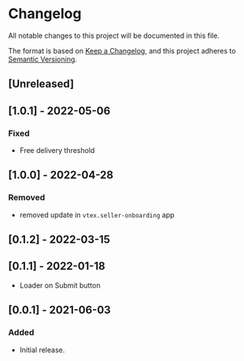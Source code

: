 # Changelog

All notable changes to this project will be documented in this file.

The format is based on [Keep a Changelog](https://keepachangelog.com/en/1.0.0/),
and this project adheres to [Semantic Versioning](https://semver.org/spec/v2.0.0.html).

## [Unreleased]

## [1.0.1] - 2022-05-06

### Fixed
- Free delivery threshold

## [1.0.0] - 2022-04-28

### Removed
- removed update in `vtex.seller-onboarding` app

## [0.1.2] - 2022-03-15

## [0.1.1] - 2022-01-18
- Loader on Submit button
## [0.0.1] - 2021-06-03

### Added
- Initial release.
